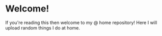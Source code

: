 # Welcome!

If you're reading this then welcome to my @ home repository!
Here I will upload random things I do at home.
